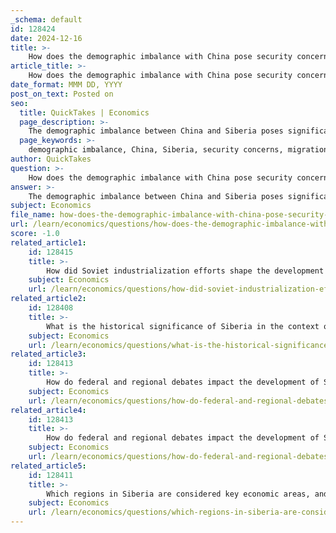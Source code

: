 ```yaml
---
_schema: default
id: 128424
date: 2024-12-16
title: >-
    How does the demographic imbalance with China pose security concerns for Siberia?
article_title: >-
    How does the demographic imbalance with China pose security concerns for Siberia?
date_format: MMM DD, YYYY
post_on_text: Posted on
seo:
  title: QuickTakes | Economics
  page_description: >-
    The demographic imbalance between China and Siberia poses significant security concerns due to population disparity, potential territorial encroachment, social tensions, and the impact of migration on local cultures.
  page_keywords: >-
    demographic imbalance, China, Siberia, security concerns, migration, territorial control, cultural norms, population decline, xenophobia, Russian Far East, instability, national unity, regionalism
author: QuickTakes
question: >-
    How does the demographic imbalance with China pose security concerns for Siberia?
answer: >-
    The demographic imbalance between China and Siberia poses significant security concerns for the region. This imbalance is characterized by a stark contrast in population sizes: while northeastern China is home to over 90 million people, the Russian Far East, which includes Siberia, has a population of barely 30 million. This disparity raises fears among Russians that the underpopulated areas of Siberia could become targets for demographic encroachment by China.\n\nHistorically, Russians have been apprehensive about the potential for Chinese migration to lead to a form of territorial control or influence over Siberia. The concern is that as China's population continues to grow, it may seek to alleviate its overcrowding by encouraging migration into the sparsely populated regions of Siberia. This fear has been exacerbated by the visible presence of Chinese businesses and tourists in the area, which some locals perceive as a demographic invasion that threatens their cultural and social norms.\n\nMoreover, the Russian Far East has experienced a decline in its population, with Siberia losing approximately 7.2% of its inhabitants over recent years. This demographic decline, coupled with the increasing number of Chinese migrants, has led to heightened tensions and fears of instability. Local populations may react with xenophobia or resistance to the perceived influx of Chinese migrants, further complicating the social fabric of the region.\n\nIn summary, the demographic imbalance with China not only raises fears of potential territorial claims but also contributes to social tensions and instability within Siberia. The Russian government has historically manipulated these fears to promote national unity and discourage regionalism, but the underlying demographic trends continue to pose significant security challenges for the region.
subject: Economics
file_name: how-does-the-demographic-imbalance-with-china-pose-security-concerns-for-siberia.md
url: /learn/economics/questions/how-does-the-demographic-imbalance-with-china-pose-security-concerns-for-siberia
score: -1.0
related_article1:
    id: 128415
    title: >-
        How did Soviet industrialization efforts shape the development of Siberia?
    subject: Economics
    url: /learn/economics/questions/how-did-soviet-industrialization-efforts-shape-the-development-of-siberia
related_article2:
    id: 128408
    title: >-
        What is the historical significance of Siberia in the context of Russian national identity?
    subject: Economics
    url: /learn/economics/questions/what-is-the-historical-significance-of-siberia-in-the-context-of-russian-national-identity
related_article3:
    id: 128413
    title: >-
        How do federal and regional debates impact the development of Siberia?
    subject: Economics
    url: /learn/economics/questions/how-do-federal-and-regional-debates-impact-the-development-of-siberia
related_article4:
    id: 128413
    title: >-
        How do federal and regional debates impact the development of Siberia?
    subject: Economics
    url: /learn/economics/questions/how-do-federal-and-regional-debates-impact-the-development-of-siberia
related_article5:
    id: 128411
    title: >-
        Which regions in Siberia are considered key economic areas, and why?
    subject: Economics
    url: /learn/economics/questions/which-regions-in-siberia-are-considered-key-economic-areas-and-why
---
```


&nbsp;